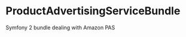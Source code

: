 ProductAdvertisingServiceBundle
===============================

Symfony 2 bundle dealing with Amazon PAS
